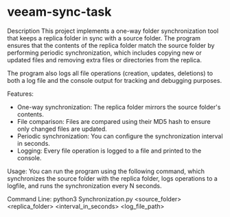 # veeam-sync-task
Description
This project implements a one-way folder synchronization tool that keeps a replica folder in sync with a source folder. 
The program ensures that the contents of the replica folder match the source folder by performing periodic synchronization, 
which includes copying new or updated files and removing extra files or directories from the replica.

The program also logs all file operations (creation, updates, deletions) to both a log file and the console output for 
tracking and debugging purposes.


Features:

- One-way synchronization: The replica folder mirrors the source folder's contents.
- File comparison: Files are compared using their MD5 hash to ensure only changed files are updated.
- Periodic synchronization: You can configure the synchronization interval in seconds.
- Logging: Every file operation is logged to a file and printed to the console.


Usage:
You can run the program using the following command, which synchronizes the source folder with the replica folder, 
logs operations to a logfile, and runs the synchronization every N seconds.

Command Line: python3 Synchronization.py <source_folder> <replica_folder> <interval_in_seconds> <log_file_path>
